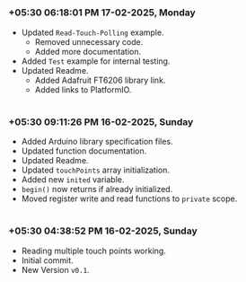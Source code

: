 

#
### **+05:30 06:18:01 PM 17-02-2025, Monday**

  - Updated `Read-Touch-Polling` example.
    - Removed unnecessary code.
    - Added more documentation.
  - Added `Test` example for internal testing.
  - Updated Readme.
    - Added Adafruit FT6206 library link.
    - Added links to PlatformIO.

#
### **+05:30 09:11:26 PM 16-02-2025, Sunday**

  - Added Arduino library specification files.
  - Updated function documentation.
  - Updated Readme.
  - Updated `touchPoints` array initialization.
  - Added new `inited` variable.
  - `begin()` now returns if already initialized.
  - Moved register write and read functions to `private` scope.

#
### **+05:30 04:38:52 PM 16-02-2025, Sunday**

  - Reading multiple touch points working.
  - Initial commit.
  - New Version `v0.1`.
